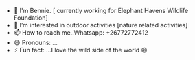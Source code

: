 - 👋 I'm Bennie. [ currently working for Elephant Havens Wildlife Foundation]
- 👀 I’m interested in outdoor activities [nature related activities]
- 📫 How to reach me..Whatsapp: +26772772412
- 😄 Pronouns: ...
- ⚡ Fun fact: ...I love the wild side of the world 😄 
